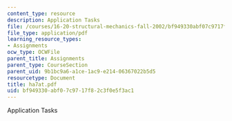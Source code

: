 ```yaml
---
content_type: resource
description: Application Tasks
file: /courses/16-20-structural-mechanics-fall-2002/bf949330abf07c9717f82c3f0e5f3ac1_ha7at.pdf
file_type: application/pdf
learning_resource_types:
- Assignments
ocw_type: OCWFile
parent_title: Assignments
parent_type: CourseSection
parent_uid: 9b1bc9a6-a1ce-1ac9-e214-06367022b5d5
resourcetype: Document
title: ha7at.pdf
uid: bf949330-abf0-7c97-17f8-2c3f0e5f3ac1
---
```

Application Tasks

